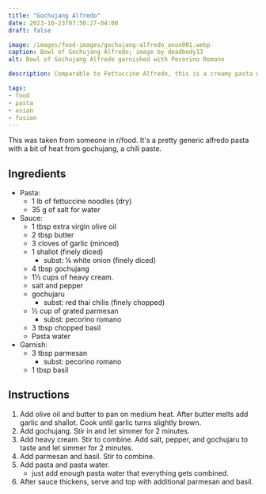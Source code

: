 ```yaml
---
title: "Gochujang Alfredo"
date: 2023-10-23T07:50:27-04:00
draft: false

image: /images/food-images/gochujang-alfredo_anon001.webp
caption: Bowl of Gochujang Alfredo; image by deadbody13
alt: Bowl of Gochujang Alfredo garnished with Pecorino Romano

description: Comparable to Fettuccine Alfredo, this is a creamy pasta with gochujang added to it, giving it a bit of sweetness and heat.

tags:
- food
- pasta
- asian
- fusion
---
```


This was taken from someone in r/food. It's a pretty generic alfredo pasta with a bit of heat from gochujang, a chili paste.

## Ingredients
- Pasta:
    - 1 lb of fettuccine noodles (dry)
    - 35 g of salt for water
- Sauce:
    - 1 tbsp extra virgin olive oil
    - 2 tbsp butter
    - 3 cloves of garlic (minced)
    - 1 shallot (finely diced)
        - subst: &frac14; white onion (finely diced)
    - 4 tbsp gochujang
    - 1&frac13; cups of heavy cream.
    - salt and pepper
    - gochujaru
        - subst: red thai chilis (finely chopped)
    - &frac12; cup of grated parmesan
        - subst: pecorino romano
    - 3 tbsp chopped basil
    - Pasta water
- Garnish:
    - 3 tbsp parmesan
        - subst: pecorino romano
    - 1 tbsp basil

## Instructions
1. Add olive oil and butter to pan on medium heat. After butter melts add garlic and shallot. Cook until garlic turns slightly brown.
1. Add gochujang. Stir in and let simmer for 2 minutes.
1. Add heavy cream. Stir to combine. Add salt, pepper, and gochujaru to taste and let simmer for 2 minutes.
1. Add parmesan and basil. Stir to combine.
1. Add pasta and pasta water.
    - just add enough pasta water that everything gets combined.
1. After sauce thickens, serve and top with additional parmesan and basil.
